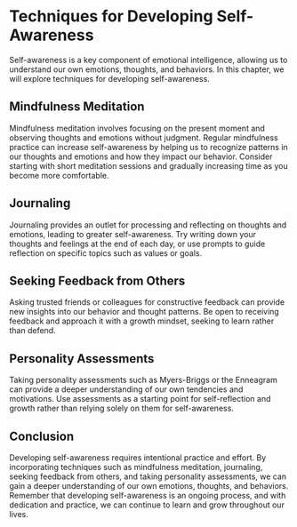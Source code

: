 # Techniques for Developing Self-Awareness

Self-awareness is a key component of emotional intelligence, allowing us to understand our own emotions, thoughts, and behaviors. In this chapter, we will explore techniques for developing self-awareness.

Mindfulness Meditation
----------------------

Mindfulness meditation involves focusing on the present moment and observing thoughts and emotions without judgment. Regular mindfulness practice can increase self-awareness by helping us to recognize patterns in our thoughts and emotions and how they impact our behavior. Consider starting with short meditation sessions and gradually increasing time as you become more comfortable.

Journaling
----------

Journaling provides an outlet for processing and reflecting on thoughts and emotions, leading to greater self-awareness. Try writing down your thoughts and feelings at the end of each day, or use prompts to guide reflection on specific topics such as values or goals.

Seeking Feedback from Others
----------------------------

Asking trusted friends or colleagues for constructive feedback can provide new insights into our behavior and thought patterns. Be open to receiving feedback and approach it with a growth mindset, seeking to learn rather than defend.

Personality Assessments
-----------------------

Taking personality assessments such as Myers-Briggs or the Enneagram can provide a deeper understanding of our own tendencies and motivations. Use assessments as a starting point for self-reflection and growth rather than relying solely on them for self-awareness.

Conclusion
----------

Developing self-awareness requires intentional practice and effort. By incorporating techniques such as mindfulness meditation, journaling, seeking feedback from others, and taking personality assessments, we can gain a deeper understanding of our own emotions, thoughts, and behaviors. Remember that developing self-awareness is an ongoing process, and with dedication and practice, we can continue to learn and grow throughout our lives.
